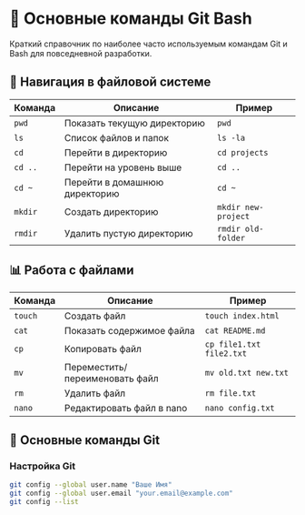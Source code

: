 # 🚀 Основные команды Git Bash

Краткий справочник по наиболее часто используемым командам Git и Bash для повседневной разработки.

## 📁 Навигация в файловой системе

| Команда | Описание | Пример |
|---------|-----------|---------|
| `pwd` | Показать текущую директорию | `pwd` |
| `ls` | Список файлов и папок | `ls -la` |
| `cd` | Перейти в директорию | `cd projects` |
| `cd ..` | Перейти на уровень выше | `cd ..` |
| `cd ~` | Перейти в домашнюю директорию | `cd ~` |
| `mkdir` | Создать директорию | `mkdir new-project` |
| `rmdir` | Удалить пустую директорию | `rmdir old-folder` |

## 📊 Работа с файлами

| Команда | Описание | Пример |
|---------|-----------|---------|
| `touch` | Создать файл | `touch index.html` |
| `cat` | Показать содержимое файла | `cat README.md` |
| `cp` | Копировать файл | `cp file1.txt file2.txt` |
| `mv` | Переместить/переименовать файл | `mv old.txt new.txt` |
| `rm` | Удалить файл | `rm file.txt` |
| `nano` | Редактировать файл в nano | `nano config.txt` |

## 🔧 Основные команды Git

### Настройка Git
```bash
git config --global user.name "Ваше Имя"
git config --global user.email "your.email@example.com"
git config --list